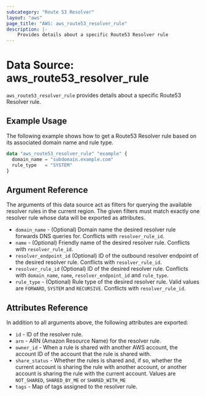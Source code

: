 ```yaml
---
subcategory: "Route 53 Resolver"
layout: "aws"
page_title: "AWS: aws_route53_resolver_rule"
description: |-
    Provides details about a specific Route53 Resolver rule
---
```


# Data Source: aws_route53_resolver_rule

`aws_route53_resolver_rule` provides details about a specific Route53 Resolver rule.

## Example Usage

The following example shows how to get a Route53 Resolver rule based on its associated domain name and rule type.

```terraform
data "aws_route53_resolver_rule" "example" {
  domain_name = "subdomain.example.com"
  rule_type   = "SYSTEM"
}
```

## Argument Reference

The arguments of this data source act as filters for querying the available resolver rules in the current region.
The given filters must match exactly one resolver rule whose data will be exported as attributes.

* `domain_name` - (Optional) Domain name the desired resolver rule forwards DNS queries for. Conflicts with `resolver_rule_id`.
* `name` - (Optional) Friendly name of the desired resolver rule. Conflicts with `resolver_rule_id`.
* `resolver_endpoint_id` (Optional) ID of the outbound resolver endpoint of the desired resolver rule. Conflicts with `resolver_rule_id`.
* `resolver_rule_id` (Optional) ID of the desired resolver rule. Conflicts with `domain_name`, `name`, `resolver_endpoint_id` and `rule_type`.
* `rule_type` - (Optional) Rule type of the desired resolver rule. Valid values are `FORWARD`, `SYSTEM` and `RECURSIVE`. Conflicts with `resolver_rule_id`.

## Attributes Reference

In addition to all arguments above, the following attributes are exported:

* `id` - ID of the resolver rule.
* `arn` - ARN (Amazon Resource Name) for the resolver rule.
* `owner_id` - When a rule is shared with another AWS account, the account ID of the account that the rule is shared with.
* `share_status` - Whether the rules is shared and, if so, whether the current account is sharing the rule with another account, or another account is sharing the rule with the current account.
Values are `NOT_SHARED`, `SHARED_BY_ME` or `SHARED_WITH_ME`
* `tags` - Map of tags assigned to the resolver rule.
